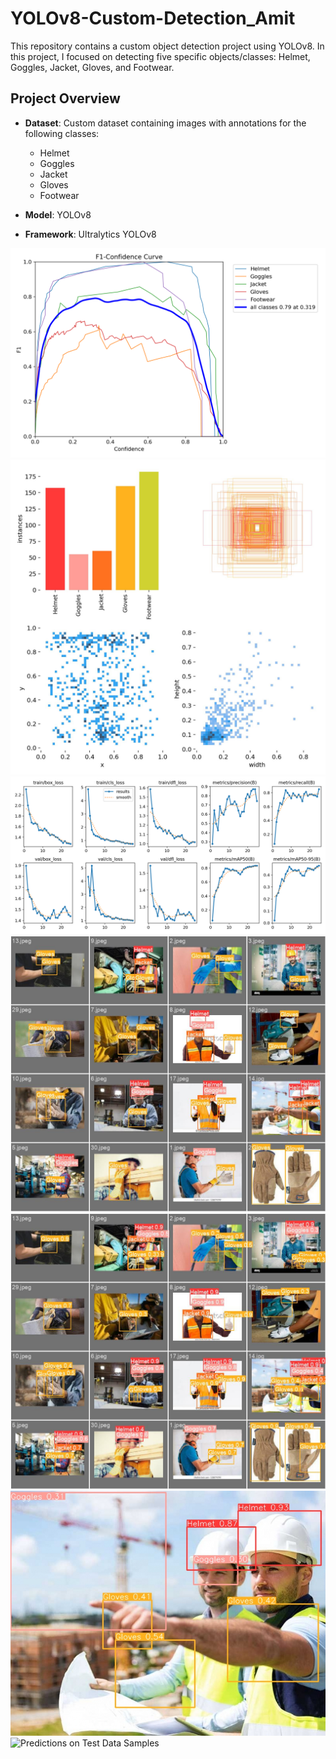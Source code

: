 # YOLOv8-Custom-Detection_Amit

This repository contains a custom object detection project using YOLOv8. In this project, I focused on detecting five specific objects/classes: Helmet, Goggles, Jacket, Gloves, and Footwear.


## Project Overview

- **Dataset**: Custom dataset containing images with annotations for the following classes:
  - Helmet
  - Goggles
  - Jacket
  - Gloves
  - Footwear
  
- **Model**: YOLOv8

- **Framework**: Ultralytics YOLOv8

![Train F1 Curve](runs/detect/train/F1_curve.png)
![Labels](runs/detect/train/labels.jpg)
![Train Results](runs/detect/train/results.png)
![Validation Batch 0 Label](runs/detect/val/val_batch0_labels.jpg)
![Validation Batch 0 Prediction](runs/detect/val/val_batch0_pred.jpg)
![Predictions on Test Data Samples](runs/detect/predict/14.jpg) 
![Predictions on Test Data Samples]((runs/detect/predict/23.jpeg))




